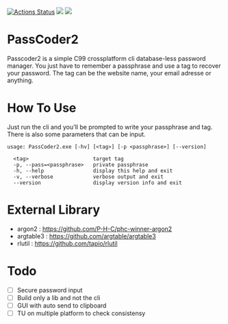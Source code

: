 </br>

[![Actions Status](https://github.com/Coldragon/PassCoder2/workflows/Build/badge.svg)](https://github.com/Coldragon/PassCoder2/actions)  <a href="https://github.com/Coldragon/PassCoder2/releases"><img src="https://img.shields.io/github/v/release/coldragon/PassCoder2.svg"></a>  <a href="./LICENSE.md"><img src="https://img.shields.io/badge/license-MIT-brightgreen.svg"></a>
# PassCoder2
Passcoder2 is a simple C99 crossplatform cli database-less password manager. You just have to remember a passphrase and use a tag to recover your password. The tag can be the website name, your email adresse or anything.

# How To Use 
Just run the cli and you'll be prompted to write your passphrase and tag.
There is also some parameters that can be input.
```
usage: PassCoder2.exe [-hv] [<tag>] [-p <passphrase>] [--version]

  <tag>                     target tag
  -p, --pass=<passphrase>   private passphrase
  -h, --help                display this help and exit
  -v, --verbose             verbose output and exit
  --version                 display version info and exit
```

# External Library
 - argon2 : https://github.com/P-H-C/phc-winner-argon2
 - argtable3 : https://github.com/argtable/argtable3
 - rlutil : https://github.com/tapio/rlutil
 
# Todo 
- [ ] Secure password input
- [ ] Build only a lib and not the cli
- [ ] GUI with auto send to clipboard
- [ ] TU on multiple platform to check consistensy
